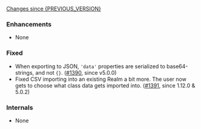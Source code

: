 [Changes since {PREVIOUS_VERSION}](https://github.com/realm/realm-studio/compare/{PREVIOUS_VERSION}...{CURRENT_VERSION})

### Enhancements

- None

### Fixed

- When exporting to JSON, `'data'` properties are serialized to base64-strings, and not `{}`. ([#1390](https://github.com/realm/realm-studio/pull/1390), since v5.0.0)
- Fixed CSV importing into an existing Realm a bit more. The user now gets to choose what class data gets imported into. ([#1391](https://github.com/realm/realm-studio/pull/1391), since 1.12.0 & 5.0.2)

### Internals

- None
